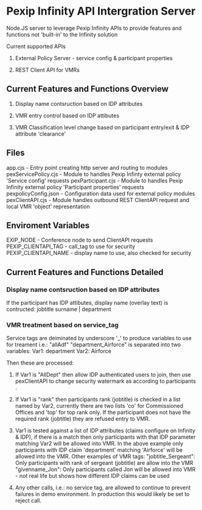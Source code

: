 # Pexip Infinity API Intergration Server

Node.JS server to leverage Pexip Infinity APIs to provide features and functions not 'built-in' to the Infinity solution

Current supported APIs

1. External Policy Server - service config & participant properties

2. REST Client API for VMRs

## Current Features and Functions Overview

1. Display name contsruction based on IDP attributes

1. VMR entry control based on IDP attibutes

2. VMR Classification level change based on participant entry/exit & IDP attribute 'clearance'

## Files
app.cjs - Entry point creating http server and routing to modules
pexServicePolicy.cjs - Module to handles Pexip Infinty external policy 'Service config' requests
pexParticipant.cjs - Module to handles Pexip Infinity external policy 'Participant properties' requests
pexpolicyConfig.json - Configuration data used for external policy modules
pexClientAPI.cjs - Module handles outbound REST ClientAPI request and local VMR 'object' representation

## Enviroment Variables
EXIP_NODE - Conference node to send ClientAPI requests
PEXIP_CLIENTAPI_TAG - call_tag to use for security
PEXIP_CLIENTAPI_NAME - display name to use, also checked for security

## Current Features and Functions Detailed

### Display name contsruction based on IDP attributes
If the participant has IDP attibutes, display name (overlay text) is contructed: jobtitle surname | department

### VMR treatment based on service_tag
Service tags are deiminated by underscore '_' to produce variables to use for treament i.e.:
"allAdf" 
"department_Airforce" is separated into two variables:
Var1: department
Var2: Airforce

Then these are processed:

1. If Var1 is "AllDept" then allow IDP authenticated users to join, then use pexClientAPI to change security watermark as according to participants .

2. If Var1 is "rank" then participants rank (jobtitle) is checked in a list named by Var2, currently there are two lists 'co' for Commissioned Offices and 'top' for top rank only. If the participant does not have the required rank (jobtitle) they are refused entry to VMR.

3. Var1 is tested against a list of IDP attributes (claims configure on Infinity & IDP), if there is a match then only participants with that IDP parameter matching Var2 will be allowed into VMR. In the above example only participants with IDP claim 'department' matching 'Airforce' will be allowed into the VMR.
Other examples of VMR tags:
"jobtitle_Sergeant": Only participants with rank of sergeant (jobtitle) are allow into the VMR
"givenname_Jon": Only participants called Jon will be allowed into VMR - not real life but shows how different IDP claims can be used

4. Any other calls, i.e.: no service tag, are allowed to continue to prevent failures in demo environment. In production this would likely be set to reject call.